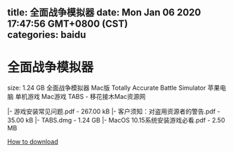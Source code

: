
title: 全面战争模拟器
date: Mon Jan 06 2020 17:47:56 GMT+0800 (CST)    
categories: baidu
---

# 全面战争模拟器
size: 1.24 GB
 全面战争模拟器 Mac版 Totally Accurate Battle Simulator 苹果电脑 单机游戏 Mac游戏 TABS - 移花接木Mac资源网
 
|- 游戏安装常见问题.pdf - 267.00 kB
|- 客户须知：对盗用资源者的警告.pdf - 35.00 kB
|- TABS.dmg - 1.24 GB
|- MacOS 10.15系统安装游戏必看.pdf - 2.50 MB

[How to download](https://bpcam.bemobtrk.com/go/2ceec3aa-1ca2-46d6-b9ff-aaa5c184517c?jno=1136)